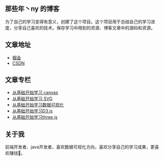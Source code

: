 ## 那些年丶ny 的博客
为了自己的学习变得有意义，创建了这个项目。这个项目用于总结自己的学习进度，分享自己喜欢的技术。保存学习中用到的资源、博客文章中的源码和资源。

## 文章地址
* [掘金](https://juejin.cn/user/4485631602599495/posts)
* [CSDN](https://blog.csdn.net/yy729851376)

## 文章专栏
* [从基础开始学习 canvas](https://juejin.cn/column/6964275825847828510)
* [从基础开始学习 SVG](https://juejin.cn/column/7081542835714916382)
* [从基础开始学习数据可视化](https://juejin.cn/column/7118321629557424136)
* [从基础开始学习D3.js](https://juejin.cn/column/7090036785777999886)
* [从基础开始学习three.js](https://juejin.cn/column/7054524081063854088)

## 关于我
前端开发者、java开发者，喜欢数据可视化方向，喜欢分享自己的学习成果，更喜欢赚钱🤔。
